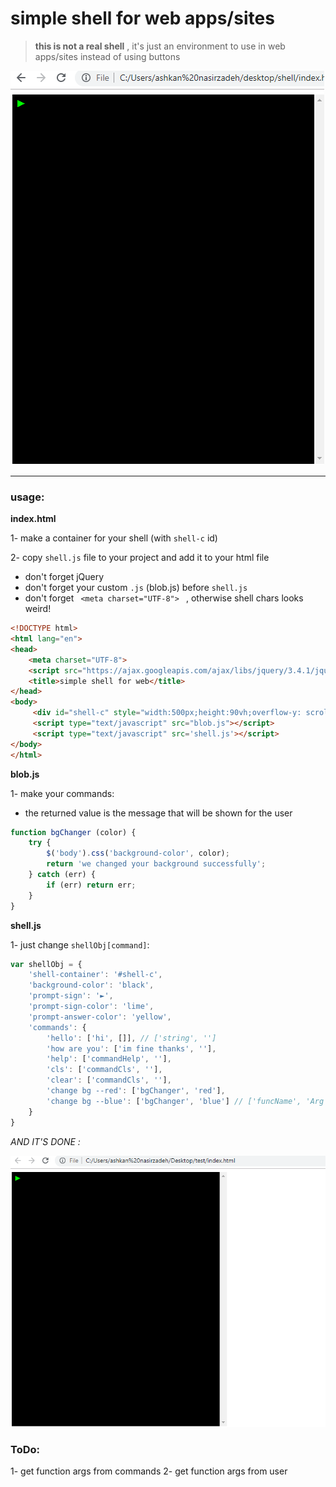 # simple shell for web apps/sites

> **this is not a real shell** , it's just an environment to use in web apps/sites instead of using buttons

![](https://github.com/ashkan-nasirzadeh/simpleShell/blob/master/README%20assets/shell-gif.gif?raw=true)

---

### usage:

**index.html**

1- make a container for your shell (with `shell-c` id)

2- copy `shell.js` file to your project and add it to your html file

- don't forget jQuery
- don't forget your custom `.js` (blob.js) before `shell.js`
- don't forget `  <meta charset="UTF-8">  ` , otherwise shell chars looks weird! 

```html
<!DOCTYPE html>
<html lang="en">
<head>
    <meta charset="UTF-8">
    <script src="https://ajax.googleapis.com/ajax/libs/jquery/3.4.1/jquery.min.js"></script>
    <title>simple shell for web</title>
</head>
<body>
     <div id="shell-c" style="width:500px;height:90vh;overflow-y: scroll;"></div>
     <script type="text/javascript" src="blob.js"></script>
     <script type="text/javascript" src='shell.js'></script>
</body>
</html>
```

**blob.js**

1- make your commands:

- the returned value is the message that will be shown for the user

```javascript
function bgChanger (color) {
    try {
        $('body').css('background-color', color);
        return 'we changed your background successfully';
    } catch (err) {
        if (err) return err;
    }
}
```

**shell.js**

1- just change `shellObj[command]`:

```javascript
var shellObj = {
    'shell-container': '#shell-c',
    'background-color': 'black',
    'prompt-sign': '►',
    'prompt-sign-color': 'lime',
    'prompt-answer-color': 'yellow',
    'commands': {
        'hello': ['hi', []], // ['string', '']
        'how are you': ['im fine thanks', ''],
        'help': ['commandHelp', ''],
        'cls': ['commandCls', ''],
        'clear': ['commandCls', ''],
        'change bg --red': ['bgChanger', 'red'],
        'change bg --blue': ['bgChanger', 'blue'] // ['funcName', 'Arg']
    }
}
```

*AND IT'S DONE :*

![shell-gif2](https://github.com/ashkan-nasirzadeh/simpleShell/blob/master/README%20assets/shell-gif2.gif?raw=true)

### ToDo:
1- get function args from commands
2- get function args from user
